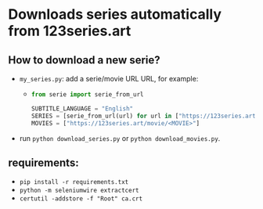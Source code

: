 # Downloads series automatically from 123series.art

## How to download a new serie?

- `my_series.py`: add a serie/movie URL URL, for example:
  - ```python
    from serie import serie_from_url

    SUBTITLE_LANGUAGE = "English"
    SERIES = [serie_from_url(url) for url in ["https://123series.art/series/<SERIE>"]
    MOVIES = ["https://123series.art/movie/<MOVIE>"]
    ```
- run `python download_series.py` or `python download_movies.py`.

## requirements:

- `pip install -r requirements.txt`
- `python -m seleniumwire extractcert`
- `certutil -addstore -f "Root" ca.crt`
